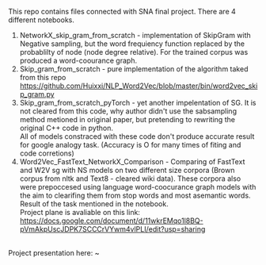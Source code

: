 This repo contains files connected with SNA final project.
There are 4 different notebooks.<br>
1. NetworkX_skip_gram_from_scratch - implementation of SkipGram with Negative sampling, but the word frequiency function replaced by the probablilty of node (node degree relative). For the trained corpus was produced a word-coourance graph.<br>
2. Skip_gram_from_scratch - pure implementation of the algorithm taked from this repo https://github.com/Huixxi/NLP_Word2Vec/blob/master/bin/word2vec_skip_gram.py<br>
3. Skip_gram_from_scratch_pyTorch - yet another impelentation of SG. It is not cleared from this code, why author didn't use the sabsampling method metioned in original paper, but pretending to rewriting the original C++ code in python.<br>
All of models constraced with these code don't produce accurate result for google analogy task. (Accuracy is O for many times of fiting and code corretions)<br>
4. Word2Vec_FastText_NetworkX_Comparison - Comparing of FastText and W2V sg with NS models on two different size corpora (Brown corpus from nltk and Text8 - cleared wiki data). These corpora also were prepoccesed using language word-coocurance graph models with the aim to clearifing them from stop words and most asemantic words. Result of the task mentioned in the notebook.
<br><br1>
Project plane is avaliable on this link: https://docs.google.com/document/d/11wkrEMqo1l8BQ-pVmAkpUscJDPK7SCCCrVYwm4vlPLI/edit?usp=sharing
<br>
Project presentation here:
~                                         

